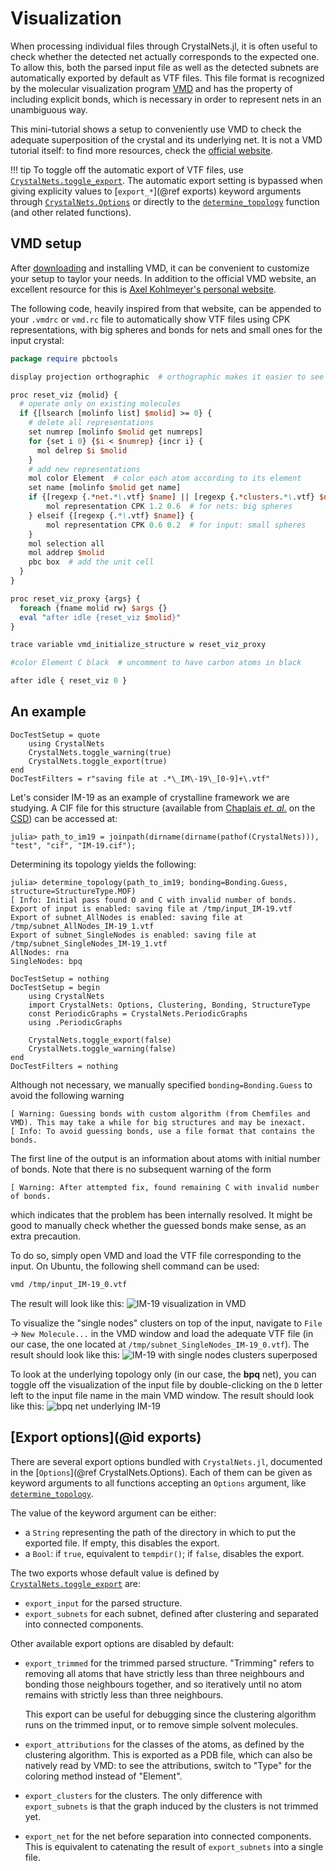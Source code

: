 # Visualization

When processing individual files through CrystalNets.jl, it is often useful to check
whether the detected net actually corresponds to the expected one. To allow this, both
the parsed input file as well as the detected subnets are automatically exported by default
as VTF files. This file format is recognized by the molecular visualization program
[VMD](https://www.ks.uiuc.edu/Research/vmd/) and has the property of including explicit
bonds, which is necessary in order to represent nets in an unambiguous way.

This mini-tutorial shows a setup to conveniently use VMD to check the adequate
superposition of the crystal and its underlying net. It is not a VMD tutorial itself: to
find more resources, check the [official website](https://www.ks.uiuc.edu/Research/vmd/).

!!! tip
    To toggle off the automatic export of VTF files, use [`CrystalNets.toggle_export`](@ref).
    The automatic export setting is bypassed when giving explicity values to [`export_*`](@ref exports)
    keyword arguments through [`CrystalNets.Options`](@ref) or directly to the
    [`determine_topology`](@ref) function (and other related functions).

## VMD setup

After [downloading](https://www.ks.uiuc.edu/Development/Download/download.cgi?PackageName=VMD)
and installing VMD, it can be convenient to customize your setup to taylor your needs.
In addition to the official VMD website, an excellent resource for this is
[Axel Kohlmeyer's personal website](https://sites.google.com/site/akohlmey/random-hacks/vmd-init-script).

The following code, heavily inspired from that website, can be appended to your `.vmdrc` or
`vmd.rc` file to automatically show VTF files using CPK representations, with big spheres
and bonds for nets and small ones for the input crystal:

```perl
package require pbctools

display projection orthographic  # orthographic makes it easier to see the symmetries

proc reset_viz {molid} {
  # operate only on existing molecules
  if {[lsearch [molinfo list] $molid] >= 0} {
    # delete all representations
    set numrep [molinfo $molid get numreps]
    for {set i 0} {$i < $numrep} {incr i} {
      mol delrep $i $molid
    }
    # add new representations
    mol color Element  # color each atom according to its element
    set name [molinfo $molid get name]
    if {[regexp {.*net.*\.vtf} $name] || [regexp {.*clusters.*\.vtf} $name]} {
        mol representation CPK 1.2 0.6  # for nets: big spheres
    } elseif {[regexp {.*\.vtf} $name]} {
        mol representation CPK 0.6 0.2  # for input: small spheres
    }
    mol selection all
    mol addrep $molid
    pbc box  # add the unit cell
  }
}

proc reset_viz_proxy {args} {
  foreach {fname molid rw} $args {}
  eval "after idle {reset_viz $molid}"
}

trace variable vmd_initialize_structure w reset_viz_proxy

#color Element C black  # uncomment to have carbon atoms in black

after idle { reset_viz 0 }
```

## An example

```@meta
DocTestSetup = quote
    using CrystalNets
    CrystalNets.toggle_warning(true)
    CrystalNets.toggle_export(true)
end
DocTestFilters = r"saving file at .*\_IM\-19\_[0-9]+\.vtf"
```

Let's consider IM-19 as an example of crystalline framework we are studying. A CIF file
for this structure (available from [Chaplais _et. al._](https://doi.org/10.1039/B822163D) on the [CSD](https://dx.doi.org/10.5517/ccry482)) can be accessed at:

```jldoctest viz
julia> path_to_im19 = joinpath(dirname(dirname(pathof(CrystalNets))), "test", "cif", "IM-19.cif");
```

Determining its topology yields the following:

```jldoctest viz
julia> determine_topology(path_to_im19; bonding=Bonding.Guess, structure=StructureType.MOF)
[ Info: Initial pass found O and C with invalid number of bonds.
Export of input is enabled: saving file at /tmp/input_IM-19.vtf
Export of subnet_AllNodes is enabled: saving file at /tmp/subnet_AllNodes_IM-19_1.vtf
Export of subnet_SingleNodes is enabled: saving file at /tmp/subnet_SingleNodes_IM-19_1.vtf
AllNodes: rna
SingleNodes: bpq
```

```@meta
DocTestSetup = nothing
DocTestSetup = begin
    using CrystalNets
    import CrystalNets: Options, Clustering, Bonding, StructureType
    const PeriodicGraphs = CrystalNets.PeriodicGraphs
    using .PeriodicGraphs

    CrystalNets.toggle_export(false)
    CrystalNets.toggle_warning(false)
end
DocTestFilters = nothing
```

Although not necessary, we manually specified `bonding=Bonding.Guess` to avoid the
following warning

```text
[ Warning: Guessing bonds with custom algorithm (from Chemfiles and VMD). This may take a while for big structures and may be inexact.
[ Info: To avoid guessing bonds, use a file format that contains the bonds.
```

The first line of the output is an information about atoms with initial number of bonds.
Note that there is no subsequent warning of the form

```text
[ Warning: After attempted fix, found remaining C with invalid number of bonds.
```

which indicates that the problem has been internally resolved. It might be good to
manually check whether the guessed bonds make sense, as an extra precaution.

To do so, simply open VMD and load the VTF file corresponding to the input. On Ubuntu,
the following shell command can be used:

```bash
vmd /tmp/input_IM-19_0.vtf
```

The result will look like this:
![IM-19 visualization in VMD](man/assets/input.jpg)

To visualize the "single nodes" clusters on top of the input, navigate to `File` ->
`New Molecule...` in the VMD window and load the adequate VTF file (in our case, the
one located at `/tmp/subnet_SingleNodes_IM-19_0.vtf`). The result should look like this:
![IM-19 with single nodes clusters superposed](man/assets/singlenodes.jpg)

To look at the underlying topology only (in our case, the **bpq** net), you can toggle
off the visualization of the input file by double-clicking on the `D` letter left to
the input file name in the main VMD window. The result should look like this:
![bpq net underlying IM-19](man/assets/singlenodesonly.jpg)

## [Export options](@id exports)

There are several export options bundled with `CrystalNets.jl`, documented in the
[`Options`](@ref CrystalNets.Options). Each of them can be given as keyword arguments
to all functions accepting an `Options` argument, like [`determine_topology`](@ref).

The value of the keyword argument can be either:

- a `String` representing the path of the directory in which to put the exported file.
  If empty, this disables the export.
- a `Bool`: if `true`, equivalent to `tempdir()`; if `false`, disables the export.

The two exports whose default value is defined by [`CrystalNets.toggle_export`](@ref)
are:

- `export_input` for the parsed structure.
- `export_subnets` for each subnet, defined after clustering and separated into
  connected components.

Other available export options are disabled by default:

- `export_trimmed` for the trimmed parsed structure. "Trimming" refers to removing all
  atoms that have strictly less than three neighbours and bonding those neighbours
  together, and so iteratively until no atom remains with strictly less than three
  neighbours.

  This export can be useful for debugging since the clustering algorithm runs on the
  trimmed input, or to remove simple solvent molecules.
- `export_attributions` for the classes of the atoms, as defined by the clustering
  algorithm. This is exported as a PDB file, which can also be natively read by VMD:
  to see the attributions, switch to "Type" for the coloring method instead of "Element".
- `export_clusters` for the clusters. The only difference with `export_subnets` is that the
  graph induced by the clusters is not trimmed yet.
- `export_net` for the net before separation into connected components. This is equivalent
  to catenating the result of `export_subnets` into a single file.
